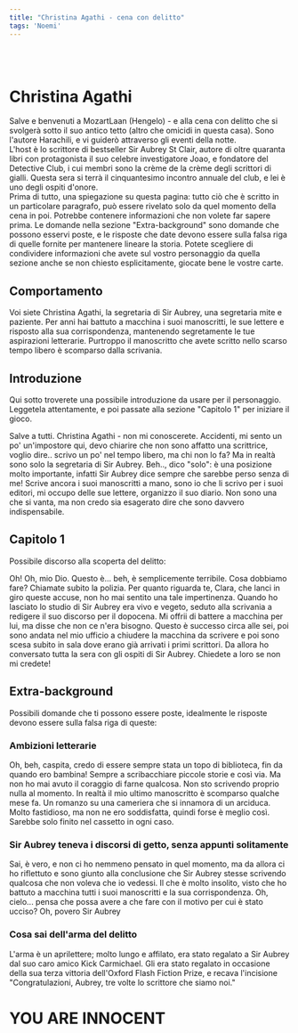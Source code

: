 ```yaml
---
title: "Christina Agathi - cena con delitto"
tags: 'Noemi'
---
```

<br></br>

# Christina Agathi 

Salve e benvenuti a MozartLaan (Hengelo) - e alla cena con delitto che si svolgerà sotto il suo antico tetto (altro che omicidi in questa casa). Sono l'autore Harachili, e vi guiderò attraverso gli eventi della notte.  
L'host è lo scrittore di bestseller Sir Aubrey St Clair, autore di oltre quaranta libri con protagonista il suo celebre investigatore Joao, e fondatore del Detective Club, i cui membri sono la crème de la crème degli scrittori di gialli. Questa sera si terrà il cinquantesimo incontro annuale del club, e lei è uno degli ospiti d'onore.  
Prima di tutto, una spiegazione su questa pagina: tutto ciò che è scritto in un particolare paragrafo, può essere rivelato solo da quel momento della cena in poi. Potrebbe contenere informazioni che non volete far sapere prima. 
Le domande nella sezione "Extra-background" sono domande che possono esservi poste, e le risposte che date devono essere sulla falsa riga di quelle fornite per mantenere lineare la storia. Potete scegliere di condividere informazioni che avete sul vostro personaggio da quella sezione anche se non chiesto esplicitamente, giocate bene le vostre carte.

## Comportamento

Voi siete Christina Agathi, la segretaria di Sir Aubrey, una segretaria mite e paziente. 
Per anni hai battuto a macchina i suoi manoscritti, le sue lettere e risposto alla sua corrispondenza, mantenendo segretamente le tue aspirazioni letterarie.
Purtroppo il manoscritto che avete scritto nello scarso tempo libero è scomparso dalla scrivania.

## Introduzione

Qui sotto troverete una possibile introduzione da usare per il personaggio. Leggetela attentamente, e poi passate alla sezione "Capitolo 1" per iniziare il gioco.

Salve a tutti. Christina Agathi - non mi conoscerete. Accidenti, mi sento un po' un'impostore qui, devo chiarire che non sono affatto una scrittrice, voglio dire.. scrivo un po' nel tempo libero, ma chi non lo fa? Ma in realtà sono solo la segretaria di Sir Aubrey. Beh.., dico "solo": è una posizione molto importante, infatti Sir Aubrey dice sempre che sarebbe perso senza di me!
Scrive ancora i suoi manoscritti a mano, sono io che li scrivo per i suoi editori, mi occupo delle sue lettere, organizzo il suo diario. Non sono una che si vanta, ma non credo sia esagerato dire che sono davvero indispensabile.

## Capitolo 1

Possibile discorso alla scoperta del delitto:  

Oh! Oh, mio Dio. Questo è... beh, è semplicemente terribile. Cosa dobbiamo fare?
Chiamate subito la polizia. Per quanto riguarda te, Clara, che lanci in giro queste accuse, non ho mai sentito una tale impertinenza. Quando ho lasciato lo studio di Sir Aubrey era vivo e vegeto, seduto alla scrivania a redigere il suo discorso per il dopocena. 
Mi offrii di battere a macchina per lui, ma disse che non ce n'era bisogno.
Questo è successo circa alle sei, poi sono andata nel mio ufficio a chiudere la macchina da scrivere e poi sono scesa subito in sala dove erano già arrivati i primi scrittori.
Da allora ho conversato tutta la sera con gli ospiti di Sir Aubrey. Chiedete a loro se non mi credete!

## Extra-background

Possibili domande che ti possono essere poste, idealmente le risposte devono essere sulla falsa riga di queste:

### Ambizioni letterarie

Oh, beh, caspita, credo di essere sempre stata un topo di biblioteca, fin da quando ero bambina!
Sempre a scribacchiare piccole storie e così via. Ma non ho mai avuto il coraggio di farne qualcosa. Non sto scrivendo proprio nulla al momento. In realtà il mio ultimo manoscritto è scomparso qualche mese fa. Un romanzo su una cameriera che si innamora di un arciduca. Molto fastidioso, ma non ne ero soddisfatta, quindi forse è meglio così.  
Sarebbe solo finito nel cassetto in ogni caso.

### Sir Aubrey teneva i discorsi di getto, senza appunti solitamente

Sai, è vero, e non ci ho nemmeno pensato in quel momento, ma da allora ci ho riflettuto e sono giunto alla conclusione che Sir Aubrey stesse scrivendo qualcosa che non voleva che io vedessi.
Il che è molto insolito, visto che ho battuto a macchina tutti i suoi manoscritti e la sua corrispondenza. Oh, cielo... pensa che possa avere a che fare con il motivo per cui è stato ucciso? Oh, povero Sir Aubrey

### Cosa sai dell'arma del delitto

L'arma è un aprilettere; molto lungo e affilato, era stato regalato a Sir Aubrey dal suo caro amico Kick Carmichael. Gli era stato regalato in occasione della sua terza vittoria dell'Oxford Flash Fiction Prize, e recava l'incisione "Congratulazioni, Aubrey, tre volte lo scrittore che siamo noi."


# YOU ARE INNOCENT